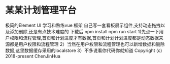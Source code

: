 ﻿# 某某计划管理平台 

  极简的Element UI 学习和熟练vue 框架
  自己写一套看板展示组件,支持动态拖拽以及添加删除,还是有点技术难度的
下载后
      npm install 
      npm run start
   1)先点一下用户权限和流程管理,首页和计划进度才有数据,首页和计划计划进度都是动态数据来源都是用户权限和流程管理
   2）当然在用户权限和流程管理也可以新增数据和删除数据,这里数据缓存采用的localstore
   3）不多说看你代码你就知道
Copyright (c) 2018-present ChenJinHua


